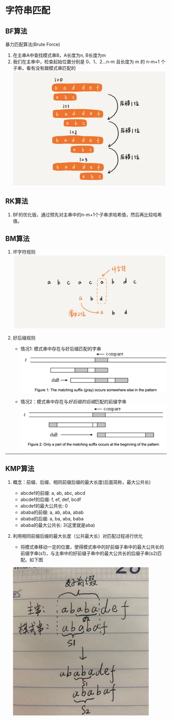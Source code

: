 # 字符串匹配

## BF算法

暴力匹配算法(Brute Force)

1. 在主串A中查找模式串B，A长度为n, B长度为m
2. 我们在主串中，检查起始位置分别是 0、1、2…n-m 且长度为 m 的 n-m+1 个子串，看有没有跟模式串匹配的
![xx](https://github.com/erenming/LearnAlgs4/raw/master/notes/images/WX20191118-220023@2x.png)

## RK算法

1. BF的优化版，通过预先对主串中的n-m+1个子串求哈希值，然后再比较哈希值。

## BM算法

1. 坏字符规则
![xx](https://github.com/erenming/LearnAlgs4/raw/master/notes/images/WX20191119-135337@2x.png)

2. 好后缀规则
    - 情况1: 模式串中存在与好后缀匹配的字串
    ![xx](https://github.com/erenming/LearnAlgs4/raw/master/notes/images/WX20191119-135451@2x.png)

    - 情况2：模式串中存在与*好后缀的后缀*匹配的前缀字串
    ![xx](https://github.com/erenming/LearnAlgs4/raw/master/notes/images/WX20191119-135500@2x.png)

---

## KMP算法

1. 概念：前缀、后缀、相同前缀后缀的最大长度(后面简称，最大公共长)
    - abcdef的前缀: a, ab, abc, abcd
    - abcdef的后缀: f, ef, def, bcdf
    - abcdef的最大公共长: 0
    - ababa的前缀: a, ab, aba, abab
    - ababa的后缀: a, ba, aba, baba
    - ababa的最大公共长: 3(这里就是aba)
2. 利用相同前缀后缀的最大长度（公共最大长）对匹配过程进行优化
    - 将模式串移动一定的位置，使得模式串中的好前缀子串中的最大公共长的前缀字串(s1)，与主串中的好前缀子串中的最大公共长的后缀子串(s2)匹配。如下图

    ![xx](https://github.com/erenming/LearnAlgs4/raw/master/notes/images/WX20191119-163020@2x.png)
